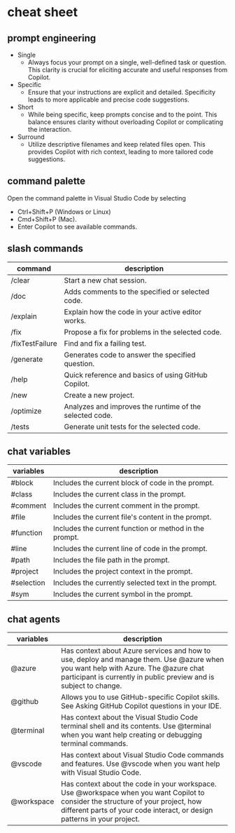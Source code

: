 # cheat sheet

## prompt engineering

- Single
  - Always focus your prompt on a single, well-defined task or question. This clarity is crucial for eliciting accurate and useful responses from Copilot.
- Specific
  - Ensure that your instructions are explicit and detailed. Specificity leads to more applicable and precise code suggestions.
- Short
  - While being specific, keep prompts concise and to the point. This balance ensures clarity without overloading Copilot or complicating the interaction.
- Surround
  - Utilize descriptive filenames and keep related files open. This provides Copilot with rich context, leading to more tailored code suggestions.

## command palette

Open the command palette in Visual Studio Code by selecting

- Ctrl+Shift+P (Windows or Linux)
- Cmd+Shift+P (Mac).
- Enter Copilot to see available commands.

## slash commands

| command | description |
| -------- | ------- |
| /clear | Start a new chat session. |
| /doc | Adds comments to the specified or selected code. |
| /explain| Explain how the code in your active editor works. |
| /fix| Propose a fix for problems in the selected code. |
| /fixTestFailure| Find and fix a failing test. |
| /generate | Generates code to answer the specified question. |
| /help| Quick reference and basics of using GitHub Copilot. |
| /new| Create a new project. |
| /optimize | Analyzes and improves the runtime of the selected code. |
| /tests| Generate unit tests for the selected code. |

## chat variables

| variables | description |
| -------- | ------- |
| #block | Includes the current block of code in the prompt. |
| #class | Includes the current class in the prompt. |
| #comment | Includes the current comment in the prompt. |
| #file | Includes the current file's content in the prompt. |
| #function | Includes the current function or method in the prompt. |
| #line | Includes the current line of code in the prompt. |
| #path | Includes the file path in the prompt. |
| #project | Includes the project context in the prompt. |
| #selection | Includes the currently selected text in the prompt. |
| #sym | Includes the current symbol in the prompt. |

## chat agents

| variables | description |
| -------- | ------- |
| @azure | Has context about Azure services and how to use, deploy and manage them. Use @azure when you want help with Azure. The @azure chat participant is currently in public preview and is subject to change. |
| @github | Allows you to use GitHub-specific Copilot skills. See Asking GitHub Copilot questions in your IDE. |
| @terminal | Has context about the Visual Studio Code terminal shell and its contents. Use @terminal when you want help creating or debugging terminal commands. |
| @vscode | Has context about Visual Studio Code commands and features. Use @vscode when you want help with Visual Studio Code. |
| @workspace | Has context about the code in your workspace. Use @workspace when you want Copilot to consider the structure of your project, how different parts of your code interact, or design patterns in your project. |
